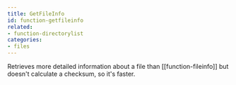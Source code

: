 ```yaml
---
title: GetFileInfo
id: function-getfileinfo
related:
- function-directorylist
categories:
- files
---
```


Retrieves more detailed information about a file than [[function-fileinfo]] but doesn't calculate a checksum, so it's faster.
